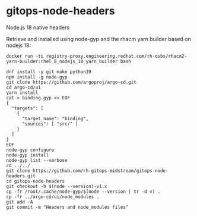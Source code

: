 # gitops-node-headers

Node.js 18 native headers

Retrieve and installed using node-gyp and the rhacm yarn builder based on nodejs 18:

```
docker run -ti registry-proxy.engineering.redhat.com/rh-osbs/rhacm2-yarn-builder:rhel_8_nodejs_18_yarn_builder bash

dnf install -y git make python39
npm install -g node-gyp
git clone https://github.com/argoproj/argo-cd.git
cd argo-cd/ui
yarn install
cat > binding.gyp << EOF
{
  "targets": [
    {
      "target_name": "binding",
      "sources": [ "src/" ]
    }
  ]
}
EOF
node-gyp configure
node-gyp install
node-gyp list --verbose
cd ../../
git clone https://github.com/rh-gitops-midstream/gitops-node-headers.git
cd gitops-node-headers
git checkout -b $(node --version)-v1.x
cp -fr /root/.cache/node-gyp/$(node --version | tr -d v) .
cp -fr ../argo-cd/ui/node_modules .
git add -A
git commit -m "Headers and node_modules files"
```


